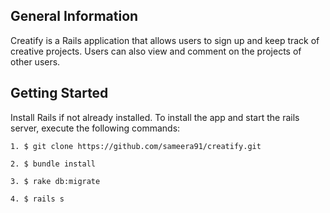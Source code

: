 ## General Information

Creatify is a Rails application that allows users to sign up and keep track of creative projects. Users can also view and comment on the projects of other users.

## Getting Started 

Install Rails if not already installed. To install the app and start the rails server, execute the following commands: 

```
1. $ git clone https://github.com/sameera91/creatify.git

2. $ bundle install

3. $ rake db:migrate

4. $ rails s
```

